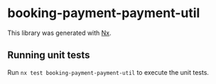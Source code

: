 # booking-payment-payment-util

This library was generated with [Nx](https://nx.dev).

## Running unit tests

Run `nx test booking-payment-payment-util` to execute the unit tests.
